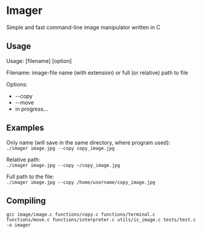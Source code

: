 # Imager

Simple and fast command-line image manipulator written in C

## Usage

Usage: [filename] [option]

Filename: image-file name (with extension) or full (or relative) path to file

Options:

- --copy
- --move
- in progress...

## Examples

Only name (will save in the same directory, where program used):  
`./imager image.jpg --copy copy_image.jpg`

Relative path:  
`./imager image.jpg --copy ~/copy_image.jpg`

Full path to the file:  
`./imager image.jpg --copy /home/username/copy_image.jpg`

## Compiling

`gcc image/image.c functions/copy.c functions/terminal.c functions/move.c functions/interpreter.c utils/is_image.c tests/test.c -o imager`
